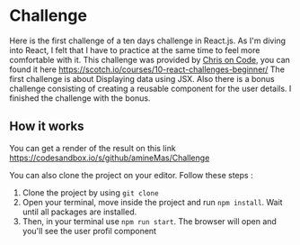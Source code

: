 # Challenge


Here is the first challenge of a ten days challenge in React.js. As I'm diving into React, I felt that I have to practice at the same time
to feel more comfortable with it.
This challenge was provided by [Chris on Code](https://scotch.io/@chris), you can found it here <https://scotch.io/courses/10-react-challenges-beginner/>
The first challenge is about Displaying data using JSX. Also there is a bonus challenge consisting of creating a reusable component for the user details. I finished the challenge with the bonus.

## How it works 

You can get a render of the result on this link https://codesandbox.io/s/github/amineMas/Challenge

You can also clone the project on your editor. Follow these steps :
1. Clone the project by using `git clone`
2. Open your terminal, move inside the project and run `npm install`. Wait until all packages are installed.
3. Then, in your terminal use `npm run start`. The browser will open and you'll see the user profil component
